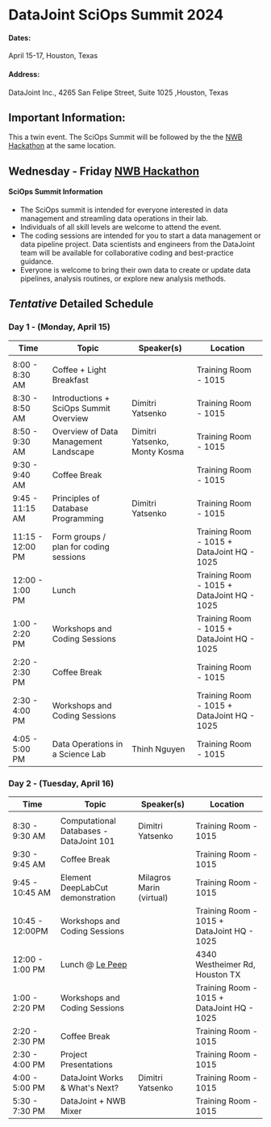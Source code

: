 # DataJoint SciOps Summit 2024

#### **Dates:**  
April 15-17, Houston, Texas

#### **Address:**
DataJoint Inc., 4265 San Felipe Street, Suite 1025 ,Houston, Texas

## **Important Information:**
This a twin event. The SciOps Summit will be followed by the the [NWB Hackathon](https://neurodatawithoutborders.github.io/nwb_hackathons/HCK18_2024_Dev_Hackathon_DataJoint) at the same location.
## Wednesday - Friday  [NWB Hackathon](https://neurodatawithoutborders.github.io/nwb_hackathons/HCK18_2024_Dev_Hackathon_DataJoint)

#### **SciOps Summit Information**
+ The SciOps summit is intended for everyone interested in data management and streamling data operations in their lab.
+ Individuals of all skill levels are welcome to attend the event.
+ The coding sessions are intended for you to start a data management or data pipeline project. Data scientists and engineers from the DataJoint team will be available for collaborative coding and best-practice guidance.
+ Everyone is welcome to bring their own data to create or update data pipelines, analysis routines, or explore new analysis methods.   

## *Tentative* Detailed Schedule
### **Day 1 - (Monday, April 15)**

| Time            | Topic                                         | Speaker(s)                       | Location                        |
|-----------------|-----------------------------------------------|----------------------------------|---------------------------------|
|                 |                                               |                                  |                                 |
| 8:00 - 8:30 AM  | Coffee + Light Breakfast                      |                                  | Training Room - 1015            |
| 8:30 - 8:50 AM  | Introductions + SciOps Summit Overview        | Dimitri Yatsenko                 | Training Room - 1015            |
| 8:50 - 9:30 AM  | Overview of Data Management Landscape         | Dimitri Yatsenko, Monty Kosma    | Training Room - 1015            |
| 9:30 - 9:40 AM  | Coffee Break                                  |                                  | Training Room - 1015            |
| 9:45 - 11:15 AM | Principles of Database Programming            | Dimitri Yatsenko                 | Training Room - 1015            |
| 11:15 - 12:00 PM| Form groups / plan for coding sessions        |                                  | Training Room - 1015 + DataJoint HQ - 1025 |
| 12:00 - 1:00 PM | Lunch                                         |                                  | Training Room - 1015 + DataJoint HQ - 1025 |
| 1:00 - 2:20 PM  | Workshops and Coding Sessions                 |                                  | Training Room - 1015 + DataJoint HQ - 1025 |
| 2:20 - 2:30 PM  | Coffee Break                                  |                                  | Training Room - 1015            |
| 2:30 - 4:00 PM  | Workshops and Coding Sessions                 |                                  | Training Room - 1015 + DataJoint HQ - 1025 |
| 4:05 - 5:00 PM  | Data Operations in a Science Lab              | Thinh Nguyen                     | Training Room - 1015            |



### **Day 2 - (Tuesday, April 16)**
| Time            | Topic                                         | Speaker(s)                       | Location                        |
|-----------------|-----------------------------------------------|----------------------------------|---------------------------------|
|                 |                                               |                                  |                                 |
| 8:30 - 9:30 AM  | Computational Databases - DataJoint 101       | Dimitri Yatsenko                 | Training Room - 1015            |
| 9:30 - 9:45 AM  | Coffee Break                                  |                                  | Training Room - 1015            |
| 9:45 - 10:45 AM | Element DeepLabCut demonstration              | Milagros Marin (virtual)         | Training Room - 1015            |
| 10:45 - 12:00PM | Workshops and Coding Sessions                 |                                  | Training Room - 1015 + DataJoint HQ - 1025 |
| 12:00 - 1:00 PM | Lunch @ [Le Peep](http://lepeephouston.com/menu/) |                                  | 4340 Westheimer Rd, Houston TX         |
| 1:00 - 2:20 PM  | Workshops and Coding Sessions                 |                                  | Training Room - 1015 + DataJoint HQ - 1025 |
| 2:20 - 2:30 PM  | Coffee Break                                  |                                  | Training Room - 1015            |
| 2:30 - 4:00 PM  | Project Presentations                         |                                  | Training Room - 1015            |
| 4:00 - 5:00 PM  | DataJoint Works & What's Next?                | Dimitri Yatsenko                 | Training Room - 1015            |
| 5:30 - 7:30 PM  | DataJoint + NWB Mixer                         |                                  | Training Room - 1015            |
